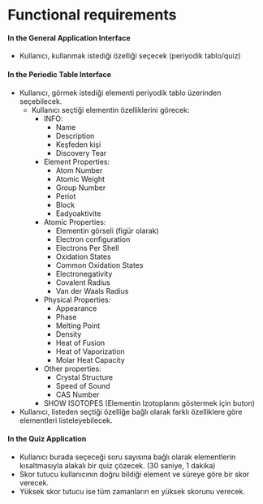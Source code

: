 # Functional requirements

#### In the General Application Interface

- Kullanıcı, kullanmak istediği özelliği seçecek (periyodik tablo/quiz)

#### In the Periodic Table Interface

- Kullanıcı, görmek istediği elementi periyodik tablo üzerinden seçebilecek.
  - Kullanıcı seçtiği elementin özelliklerini görecek:
    - INFO:
      - Name
      - Description
      - Keşfeden kişi
      - Discovery Tear
    - Element Properties:
      - Atom Number
      - Atomic Weight
      - Group Number
      - Periot
      - Block
      - Eadyoaktivite
    - Atomic Properties:
      - Elementin görseli (figür olarak)  
      - Electron configuration
      - Electrons Per Shell
      - Oxidation States
      - Common Oxidation States
      - Electronegativity 
      - Covalent Radius
      - Van der Waals Radius
    - Physical Properties:
      - Appearance
      - Phase
      - Melting Point
      - Density
      - Heat of Fusion
      - Heat of Vaporization
      - Molar Heat Capacity
    - Other properties:
      - Crystal Structure
      - Speed of Sound
      - CAS Number
    - SHOW ISOTOPES (Elementin Izotoplarını göstermek için buton)
- Kullanıcı, listeden seçtiği özelliğe bağlı olarak farklı özelliklere göre elementleri listeleyebilecek.


#### In the Quiz Application

- Kullanıcı burada seçeceği soru sayısına bağlı olarak elementlerin kısaltmasıyla alakalı bir quiz çözecek. (30 saniye, 1 dakika)
- Skor tutucu kullanıcının doğru bildiği element ve süreye göre bir skor verecek.
- Yüksek skor tutucu ise tüm zamanların en yüksek skorunu verecek.
